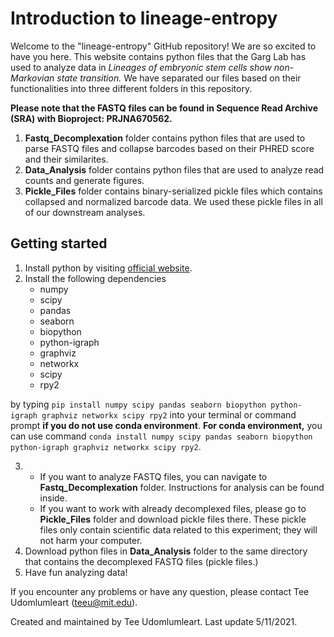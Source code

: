 # Introduction to lineage-entropy
Welcome to the "lineage-entropy" GitHub repository! We are so excited to have you here. This website contains python files that the Garg Lab has used to analyze data in *Lineages of embryonic stem cells show non-Markovian state transition.* We have separated our files based on their functionalities into three different folders in this repository. 

**Please note that the FASTQ files can be found in Sequence Read Archive (SRA) with Bioproject: PRJNA670562.**
 
1. **Fastq_Decomplexation** folder contains python files that are used to parse FASTQ files and collapse barcodes based on their PHRED score and their similarites. 
2. **Data_Analysis** folder contains python files that are used to analyze read counts and generate figures.
3. **Pickle_Files** folder contains binary-serialized pickle files which contains collapsed and normalized barcode data. We used these pickle files in all of our downstream analyses. 

## Getting started 
1. Install python by visiting [official website](https://www.python.org/downloads/). 
2. Install the following dependencies
	- numpy
	- scipy
	- pandas
	- seaborn
	- biopython
	- python-igraph
	- graphviz
	- networkx
	- scipy
	- rpy2
  
  by typing `pip install numpy scipy pandas seaborn biopython python-igraph graphviz networkx scipy rpy2` into your terminal or command prompt **if you do not use conda environment**.
  **For conda environment,** you can use command `conda install numpy scipy pandas seaborn biopython python-igraph graphviz networkx scipy rpy2`.   
  
3. - If you want to analyze FASTQ files, you can navigate to **Fastq_Decomplexation** folder. Instructions for analysis can be found inside. 
   - If you want to work with already decomplexed files, please go to **Pickle_Files** folder and download pickle files there. These pickle files only contain scientific data related to this experiment; they will not harm your computer. 
4. Download python files in **Data_Analysis** folder to the same directory that contains the decomplexed FASTQ files (pickle files.)
5. Have fun analyzing data!

If you encounter any problems or have any question, please contact Tee Udomlumleart (teeu@mit.edu). 

Created and maintained by Tee Udomlumleart. Last update 5/11/2021. 
